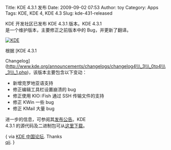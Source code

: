 Title: KDE 4.3.1 发布
Date: 2009-09-02 07:53
Author: toy
Category: Apps
Tags: KDE, KDE 4, KDE 4.3
Slug: kde-431-released

KDE 开发社区已发布 KDE 4.3.1 版本。KDE 4.3.1  
是一个维护版本，主要修正之前版本中的 Bug，并更新了翻译。

[![KDE](http://i.linuxtoy.org/images/2009/09/kde-desktop-thumb.png)](http://i.linuxtoy.org/images/2009/09/kde-desktop.png)

根据 [KDE 4.3.1  

Changelog](http://www.kde.org/announcements/changelogs/changelog4\\\_3\\\_0to4\\\_3\\\_1.php)，该版本主要包含以下变动：

* 新增克罗地亚语支持  
* 修正编辑工具栏设置崩溃的 bug  
* 修正使用 KIO::Fish 通过 SSH 传输文件的支持  
* 修正 KWin 一些 bug  
* 修正 KMail 大量 bug

进一步的信息，可参阅其[发布公告](http://kde.org/announcements/announce-4.3.1.php)。KDE  
4.3.1 的源代码及二进制包可从[这里下载](http://kde.org/info/4.3.1.php)。

{ via [KDE 中国论坛](http://forum.kdecn.org/thread-322.html). Thanks  
[qii](http://www.twitter.com/qiheizhiya). }

